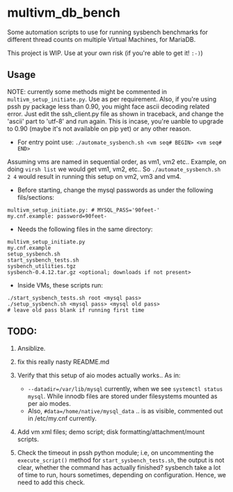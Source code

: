 # multivm_db_bench

Some automation scripts to use for running sysbench benchmarks
for different thread counts on multiple Virtual Machines, for MariaDB.

This project is WIP. Use at your own risk
(if you're able to get it! `:-)`)

## Usage

NOTE: currently some methods might be commented in `multivm_setup_initiate.py`.
      Use as per requirement. Also, if you're using pssh py package less than
      0.90, you might face ascii decoding related error. Just edit the ssh_client.py
      file as shown in traceback, and change the 'ascii' part to 'utf-8' and run again.
      This is incase, you're uanble to upgrade to 0.90 (maybe it's not available on pip yet)
      or any other reason.

- For entry point use:
`./automate_sysbench.sh <vm seq# BEGIN> <vm seq# END>`

Assuming vms are named in sequential order, as vm1, vm2 etc..
Example, on doing `virsh list` we would get vm1, vm2, etc..
So `./automate_sysbench.sh 2 4` would result in running this
setup on vm2, vm3 and vm4.

- Before starting, change the mysql passwords as under
the following fils/sections:

```
multivm_setup_initiate.py: # MYSQL_PASS='90feet-'
my.cnf.example: password=90feet-
```

- Needs the following files in the same directory:

```
multivm_setup_initiate.py
my.cnf.example
setup_sysbench.sh
start_sysbench_tests.sh
sysbench_utilities.tgz
sysbench-0.4.12.tar.gz <optional; downloads if not present>
```

- Inside VMs, these scripts run:

```
./start_sysbench_tests.sh root <mysql pass>
./setup_sysbench.sh <mysql pass> <mysql old pass>
# leave old pass blank if running first time
```

## TODO:

  1. Ansiblize.

  2. fix this really nasty README.md

  3. Verify that this setup of aio modes actually works..
     As in:
     - `--datadir=/var/lib/mysql` currently, when we see
       `systemctl status mysql`. While innodb files are
       stored under filesystems mounted as per aio modes.
     - Also, `#data=/home/native/mysql_data` .. is as visible,
       commented out in /etc/my.cnf currently.

  4. Add vm xml files; demo script; disk formatting/attachment/mount
     scripts.

  5. Check the timeout in pssh python module; i.e, on uncommenting
     the `execute_script()` method for `start_sysbench_tests.sh`,
     the output is not clear, whether the command has actually finished?
     sysbench take a lot of time to run, hours sometimes, depending on
     configuration. Hence, we need to add this check.
